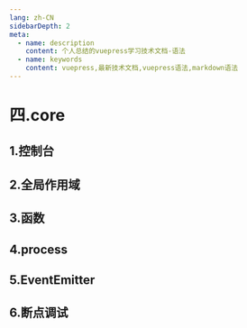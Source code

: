 ```yaml
---
lang: zh-CN
sidebarDepth: 2
meta:
  - name: description
    content: 个人总结的vuepress学习技术文档-语法
  - name: keywords
    content: vuepress,最新技术文档,vuepress语法,markdown语法
---
```


# 四.core
## 1.控制台
## 2.全局作用域
## 3.函数
## 4.process
## 5.EventEmitter
## 6.断点调试
